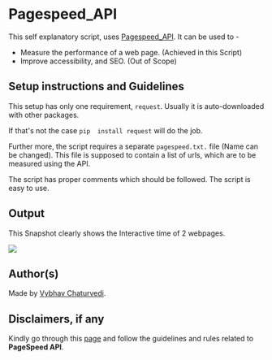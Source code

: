 # Pagespeed_API

This self explanatory script, uses [Pagespeed_API](https://developers.google.com/speed/docs/insights/v5/get-started).
It can be used to - 

- Measure the performance of a web page. (Achieved in this Script)
- Improve accessibility, and SEO. (Out of Scope)

## Setup instructions and Guidelines

This setup has only one requirement, `request`. Usually it is auto-downloaded with other packages.






If that's not the case `pip  install request` will do the job.

Further more, the script requires a separate `pagespeed.txt.` file (Name can be changed).
This file is supposed to contain a list of urls, which are to be measured using the API.

The script has proper comments which should be followed. The script is easy to use.

## Output
This Snapshot clearly shows the Interactive time of 2 webpages.

![](img/snap.PNG)

## Author(s)  
  
Made by [Vybhav Chaturvedi](https://www.linkedin.com/in/vybhav-chaturvedi-0ba82614a/).

## Disclaimers, if any

Kindly go through this [page](https://nodepit.com/node/com.mmiagency.knime.nodes.google.pagespeed.GooglePageSpeedNodeFactory) and follow the guidelines and rules related to **PageSpeed API**.
